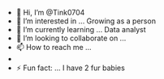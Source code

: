 - 👋 Hi, I’m @Tink0704
- 👀 I’m interested in ... Growing as a person
- 🌱 I’m currently learning ... Data analyst
- 💞️ I’m looking to collaborate on ...
- 📫 How to reach me ...
- 
- ⚡ Fun fact: ... I have 2 fur babies

<!---
Tink0704/Tink0704 is a ✨ special ✨ repository because its `README.md` (this file) appears on your GitHub profile.
You can click the Preview link to take a look at your changes.
--->
